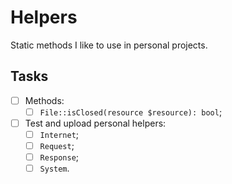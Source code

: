 # Helpers

Static methods I like to use in personal projects.

## Tasks

- [ ] Methods:
  - [ ] `File::isClosed(resource $resource): bool`;
- [ ] Test and upload personal helpers:
  - [ ] `Internet`;
  - [ ] `Request`;
  - [ ] `Response`;
  - [ ] `System`.
